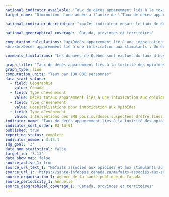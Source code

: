```yaml
---
national_indicator_available: "Taux de décès apparemment liés à la toxicité des opioïdes par 100 000 habitants"
target_name: "Diminution d’une année à l’autre de l’Taux de décès apparemment liés à la toxicité des opioïdes par 100 000 habitants"

national_indicator_description: "<p>Cet indicateur mesure le taux de décès apparemment liés à la toxicité des opioïdes par 100 000 habitants.</p>"
  
national_geographical_coverage: 'Canada, provinces et territoires'

computation_calculations: "<p>Décès apparemment lié à une intoxication aux opioïdes : Un décès causé par intoxication (empoisonnement) ou la toxicité d'une substance consommée, lorsqu'une ou plusieurs des substances en cause(s) sont des opioïdes, peu importe la façon dont elles ont été obtenues (p. ex. illégalement ou sur ordonnance). D’autres substances peuvent également être impliquées.
<br><br>Décès apparemment lié à une intoxication aux stimulants : Un décès causé par intoxication (empoisonnement) ou la toxicité d’une substance consommée, lorsqu’une ou plusieurs des substances en cause(s) sont des stimulants, peu importe la façon dont elles ont été obtenues (p.ex. illégalement ou sur ordonnance). D’autres substances peuvent également être impliquées.</p>"

comments_limitations: "Les données de Québec sont exclues du taux d'hospitalisations."

graph_title: "Taux de décès apparemment liés à la toxicité des opioïdes par 100 000 habitants"
graph_type: line
computation_units: "Taux par 100 000 personnes"
data_start_values:
  - field: Géographie
    value: Canada
  - field: Type d'événement
    value: Décès totaux apparemment liés à une intoxication aux opioïdes
  - field: Type d'événement
    value: Hospitalisations pour intoxication aux opioïdes
  - field: Type d'événement
    value: Interventions des SMU pour surdoses suspectées d'être liées aux opioïdes
indicator_name: "Taux de décès apparemment liés à la toxicité des opioïdes par 100 000 habitants"
indicator_sort_order: 03-13-01
published: true
reporting_status: complete
indicator_number: 3.13.1
sdg_goal: '3'
data_non_statistical: false
target_id: '3.13'
data_show_map: false
source_active_1: true
source_url_text_1: "Méfaits associés aux opioïdes et aux stimulants au Canada"
source_url_1: 'https://sante-infobase.canada.ca/mefaits-associes-aux-substances/opioides-stimulants'
source_organisation_1: Agence de la santé publique du Canada
source_periodicity_1: Annuelle
source_geographical_coverage_1: 'Canada, provinces et territoires'
---
```


